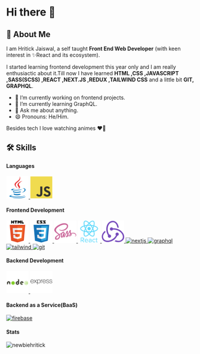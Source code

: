 # Hi there 👋

🚀 About Me 
---
I am Hritick Jaiswal, a self taught **Front End Web Developer** (with keen interest in ✨React and its ecosystem).

I started learning frontend development this year only and I am really enthusiactic about it.Till now I have learned **HTML ,CSS ,JAVASCRIPT ,SASS(SCSS) ,REACT ,NEXT.JS ,REDUX   ,TAILWIND CSS** and a little bit **GIT, GRAPHQL**.


- 🔭 I’m currently working on frontend projects.
- 🌱 I’m currently learning GraphQL.
- 💬 Ask me about anything.
- 😄 Pronouns: He/Him.

Besides tech I love watching animes ❤️‍🔥

🛠️ Skills
---

#### Languages
<p align="left"> 
  <a href="https://www.java.com" target="_blank"> <img src="https://raw.githubusercontent.com/devicons/devicon/master/icons/java/java-original.svg" alt="java" margin-right="20" width="60" height="60"/> </a> 
  <a href="https://developer.mozilla.org/en-US/docs/Web/JavaScript" target="_blank"> <img src="https://raw.githubusercontent.com/devicons/devicon/master/icons/javascript/javascript-original.svg" alt="javascript" width="60" margin-right="20" height="60"/> </a> 
</p>

#### Frontend Development
<p align="left"> 
  <a href="https://www.w3.org/html/" target="_blank"> <img src="https://raw.githubusercontent.com/devicons/devicon/master/icons/html5/html5-original-wordmark.svg" alt="html5" margin-right="20" width="60" height="60"/> </a>
  <a href="https://www.w3schools.com/css/" target="_blank"> <img src="https://raw.githubusercontent.com/devicons/devicon/master/icons/css3/css3-original-wordmark.svg" alt="css3" margin-right="20" width="60" height="60"/> </a>
  <a href="https://sass-lang.com" target="_blank"> <img src="https://raw.githubusercontent.com/devicons/devicon/master/icons/sass/sass-original.svg" alt="sass" margin-right="20" width="60" height="60" /> </a> 
   <a href="https://reactjs.org/" target="_blank"> <img src="https://raw.githubusercontent.com/devicons/devicon/master/icons/react/react-original-wordmark.svg" alt="react" margin-right="20" width="60" height="60"/> </a> 
  <a href="https://redux.js.org" target="_blank"> <img src="https://raw.githubusercontent.com/devicons/devicon/master/icons/redux/redux-original.svg" alt="redux" margin-right="20" width="60" height="60"/> </a>
  <a href="https://nextjs.org/" target="_blank"> <img src="https://cdn.worldvectorlogo.com/logos/nextjs-3.svg" alt="nextjs" margin-right="20" width="60" height="60"/>
  <a href="https://graphql.org" target="_blank"> <img src="https://www.vectorlogo.zone/logos/graphql/graphql-icon.svg" alt="graphql" margin-right="20" width="60" height="60"/> </a> 
  <a href="https://tailwindcss.com/" target="_blank"> <img src="https://www.vectorlogo.zone/logos/tailwindcss/tailwindcss-icon.svg" alt="tailwind" margin-right="20" width="60" height="60" /> </a> 
  <a href="https://git-scm.com/" target="_blank"> <img src="https://www.vectorlogo.zone/logos/git-scm/git-scm-icon.svg" alt="git" margin-right="20" width="60" height="60"/> </a>
</p>

#### Backend Development

<p align="left"> 
  <a href="https://nodejs.org" target="_blank"> <img src="https://raw.githubusercontent.com/devicons/devicon/master/icons/nodejs/nodejs-original-wordmark.svg" alt="nodejs" margin-right="20" width="60" height="60"/> </a>
  <a href="https://expressjs.com" target="_blank"> <img src="https://raw.githubusercontent.com/devicons/devicon/master/icons/express/express-original-wordmark.svg" alt="express" margin-right="20" width="60" height="60"/> </a>
</p>

#### Backend as a Service(BaaS)

<p align="left"> 
  <a href="https://firebase.google.com/" target="_blank"> <img src="https://www.vectorlogo.zone/logos/firebase/firebase-icon.svg" alt="firebase"margin-right="20" width="60" height="60"/> </a>
</p>

#### Stats

<p><img align="left" src="https://github-readme-stats.vercel.app/api/top-langs?username=newbiehritick&show_icons=true&locale=en&layout=compact" alt="newbiehritick" /></p>



